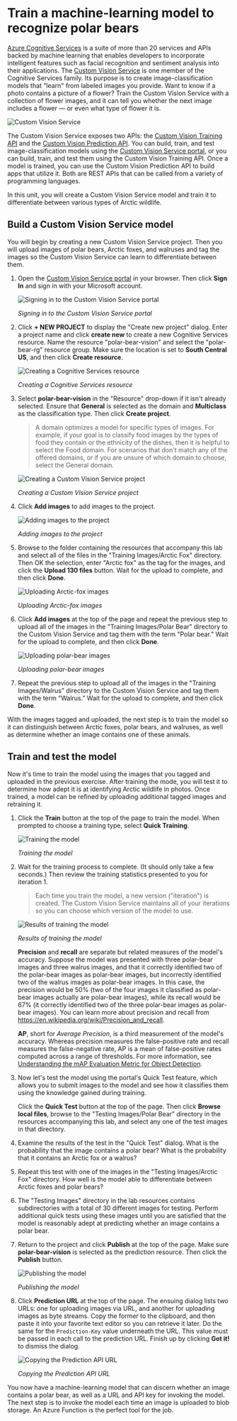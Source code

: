 # Train a machine-learning model to recognize polar bears #

[Azure Cognitive Services](https://azure.microsoft.com/services/cognitive-services/) is a suite of more than 20 services and APIs backed by machine learning that enables developers to incorporate intelligent features such as facial recognition and sentiment analysis into their applications. The [Custom Vision Service](https://azure.microsoft.com/services/cognitive-services/custom-vision-service/) is one member of the Cognitive Services family. Its purpose is to create image-classification models that "learn" from labeled images you provide. Want to know if a photo contains a picture of a flower? Train the Custom Vision Service with a collection of flower images, and it can tell you whether the next image includes a flower — or even what type of flower it is.

![Custom Vision Service](media/custom-vision.jpg)

The Custom Vision Service exposes two APIs: the [Custom Vision Training API](https://southcentralus.dev.cognitive.microsoft.com/docs/services/d9a10a4a5f8549599f1ecafc435119fa/operations/58d5835bc8cb231380095be3) and the [Custom Vision Prediction API](https://southcentralus.dev.cognitive.microsoft.com/docs/services/eb68250e4e954d9bae0c2650db79c653/operations/58acd3c1ef062f0344a42814). You can build, train, and test image-classification models using the [Custom Vision Service portal](https://www.customvision.ai/), or you can build, train, and test them using the Custom Vision Training API. Once a model is trained, you can use the Custom Vision Prediction API to build apps that utilize it. Both are REST APIs that can be called from a variety of programming languages.

In this unit, you will create a Custom Vision Service model and train it to differentiate between various types of Arctic wildlife.

## Build a Custom Vision Service model ##

You will begin by creating a new Custom Vision Service project. Then you will upload images of polar bears, Arctic foxes, and walruses and tag the images so the Custom Vision Service can learn to differentiate between them.

1. Open the [Custom Vision Service portal](https://www.customvision.ai/) in your browser. Then click **Sign In** and sign in with your Microsoft account. 
 
    ![Signing in to the Custom Vision Service portal](media/portal-sign-in.png)

    _Signing in to the Custom Vision Service portal_

1. Click **+ NEW PROJECT** to display the "Create new project" dialog. Enter a project name and click **create new** to create a new Cognitive Services resource. Name the resource "polar-bear-vision" and select the "polar-bear-rg" resource group. Make sure the location is set to **South Central US**, and then click **Create resource**.

    ![Creating a Cognitive Services resource](media/new-resource.png)

    _Creating a Cognitive Services resource_

1. Select **polar-bear-vision** in the "Resource" drop-down if it isn't already selected. Ensure that **General** is selected as the domain and **Multiclass** as the classification type. Then click **Create project**.

	> A domain optimizes a model for specific types of images. For example, if your goal is to classify food images by the types of food they contain or the ethnicity of the dishes, then it is helpful to select the Food domain. For scenarios that don't match any of the offered domains, or if you are unsure of which domain to choose, select the General domain.

	![Creating a Custom Vision Service project](media/new-project.png)

    _Creating a Custom Vision Service project_

1. Click **Add images** to add images to the project.

	![Adding images to the project](media/add-images.png)

    _Adding images to the project_ 
 
1. Browse to the folder containing the resources that accompany this lab and select all of the files in the "Training Images/Arctic Fox" directory. Then OK the selection, enter "Arctic fox" as the tag for the images, and click the **Upload 130 files** button. Wait for the upload to complete, and then click **Done**.

	![Uploading Arctic-fox images](media/upload-files-1.png)

    _Uploading Arctic-fox images_ 
 
1. Click **Add images** at the top of the page and repeat the previous step to upload all of the images in the "Training Images/Polar Bear" directory to the Custom Vision Service and tag them with the term "Polar bear." Wait for the upload to complete, and then click **Done**.

	![Uploading polar-bear images](media/upload-files-2.png)

    _Uploading polar-bear images_ 

1. Repeat the previous step to upload all of the images in the "Training Images/Walrus" directory to the Custom Vision Service and tag them with the term "Walrus." Wait for the upload to complete, and then click **Done**.

With the images tagged and uploaded, the next step is to train the model so it can distinguish between Arctic foxes, polar bears, and walruses, as well as determine whether an image contains one of these animals.

## Train and test the model ##

Now it's time to train the model using the images that you tagged and uploaded in the previous exercise. After training the mode, you will test it to determine how adept it is at identifying Arctic wildlife in photos. Once trained, a model can be refined by uploading additional tagged images and retraining it.

1. Click the **Train** button at the top of the page to train the model. When prompted to choose a training type, select **Quick Training**.

	![Training the model](media/train-model.png)

	_Training the model_

1. Wait for the training process to complete. (It should only take a few seconds.) Then review the training statistics presented to you for iteration 1.

	>  Each time you train the model, a new version ("iteration") is created. The Custom Vision Service maintains all of your iterations so you can choose which version of the model to use.

	![Results of training the model](media/training-results.png)

    _Results of training the model_ 

	**Precision** and **recall** are separate but related  measures of the model's accuracy. Suppose the model was presented with three polar-bear images and three walrus images, and that it correctly identified two of the polar-bear images as polar-bear images, but incorrectly identified two of the walrus images as polar-bear images. In this case, the precision would be 50% (two of the four images it classified as polar-bear images actually are polar-bear images), while its recall would be 67% (it correctly identified two of the three polar-bear images as polar-bear images). You can learn more about precision and recall from https://en.wikipedia.org/wiki/Precision_and_recall.

	**AP**, short for *Average Precision*, is a third measurement of the model's accuracy. Whereas precision measures the false-positive rate and recall measures the false-negative rate, AP is a mean of false-positive rates computed across a range of thresholds. For more information, see [Understanding the mAP Evaluation Metric for Object Detection](https://medium.com/@timothycarlen/understanding-the-map-evaluation-metric-for-object-detection-a07fe6962cf3).

1. Now let's test the model using the portal's Quick Test feature, which allows you to submit images to the model and see how it classifies them using the knowledge gained during training.

	Click the **Quick Test** button at the top of the page. Then click **Browse local files**, browse to the "Testing Images/Polar Bear" directory in the resources accompanying this lab, and select any one of the test images in that directory.

1. Examine the results of the test in the "Quick Test" dialog. What is the probability that the image contains a polar bear? What is the probability that it contains an Arctic fox or a walrus?

1. Repeat this test with one of the images in the "Testing Images/Arctic Fox" directory. How well is the model able to differentiate between Arctic foxes and polar bears?

1. The "Testing Images" directory in the lab resources contains subdirectories with a total of 30 different images for testing. Perform additional quick tests using these images until you are satisfied that the model is reasonably adept at predicting whether an image contains a polar bear.

1. Return to the project and click **Publish** at the top of the page. Make sure **polar-bear-vision** is selected as the prediction resource. Then click the **Publish** button.

	![Publishing the model](media/publish-model.png)

    _Publishing the model_ 

1. Click **Prediction URL** at the top of the page. The ensuing dialog lists two URLs: one for uploading images via URL, and another for uploading images as byte streams. Copy the former to the clipboard, and then paste it into your favorite text editor so you can retrieve it later. Do the same for the `Prediction-Key` value underneath the URL. This value must be passed in each call to the prediction URL. Finish up by clicking **Got it!** to dismiss the dialog.

	![Copying the Prediction API URL](media/copy-prediction-url.png)

    _Copying the Prediction API URL_ 

You now have a machine-learning model that can discern whether an image contains a polar bear, as well as a URL and API key for invoking the model. The next step is to invoke the model each time an image is uploaded to blob storage. An Azure Function is the perfect tool for the job.